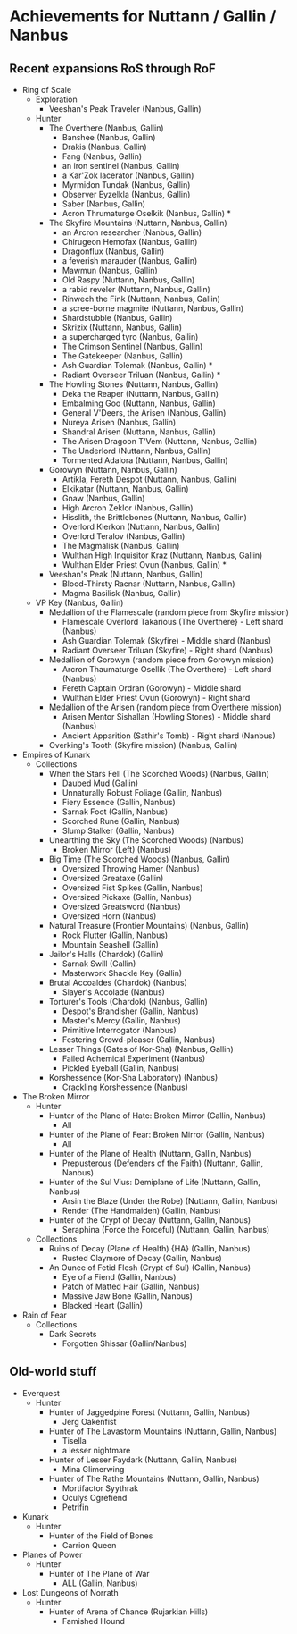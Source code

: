 # Achievements for Nuttann / Gallin / Nanbus

## Recent expansions RoS through RoF
- Ring of Scale
  - Exploration
    - Veeshan's Peak Traveler (Nanbus, Gallin)
  - Hunter
    - The Overthere (Nanbus, Gallin)
      - Banshee (Nanbus, Gallin)
      - Drakis (Nanbus, Gallin)
      - Fang (Nanbus, Gallin)
      - an iron sentinel (Nanbus, Gallin)
      - a Kar'Zok lacerator (Nanbus, Gallin)
      - Myrmidon Tundak (Nanbus, Gallin)
      - Observer Eyzelkla (Nanbus, Gallin)
      - Saber (Nanbus, Gallin)
      - Acron Thrumaturge Oselkik (Nanbus, Gallin) *
    - The Skyfire Mountains (Nuttann, Nanbus, Gallin)
      - an Arcron researcher (Nanbus, Gallin)
      - Chirugeon Hemofax (Nanbus, Gallin)
      - Dragonflux (Nanbus, Gallin)
      - a feverish marauder (Nanbus, Gallin)
      - Mawmun (Nanbus, Gallin)
      - Old Raspy (Nuttann, Nanbus, Gallin)
      - a rabid reveler (Nuttann, Nanbus, Gallin)
      - Rinwech the Fink (Nuttann, Nanbus, Gallin)
      - a scree-borne magmite (Nuttann, Nanbus, Gallin)
      - Shardstubble (Nanbus, Gallin)
      - Skrizix (Nuttann, Nanbus, Gallin)
      - a supercharged tyro (Nanbus, Gallin)
      - The Crimson Sentinel (Nanbus, Gallin)
      - The Gatekeeper (Nanbus, Gallin)
      - Ash Guardian Tolemak (Nanbus, Gallin) *
      - Radiant Overseer Triluan (Nanbus, Gallin) *
    - The Howling Stones (Nuttann, Nanbus, Gallin)
      - Deka the Reaper (Nuttann, Nanbus, Gallin)
      - Embalming Goo (Nuttann, Nanbus, Gallin)
      - General V'Deers, the Arisen (Nanbus, Gallin)
      - Nureya Arisen (Nanbus, Gallin)
      - Shandral Arisen (Nuttann, Nanbus, Gallin)
      - The Arisen Dragoon T'Vem (Nuttann, Nanbus, Gallin)
      - The Underlord (Nuttann, Nanbus, Gallin)
      - Tormented Adalora (Nuttann, Nanbus, Gallin)
    - Gorowyn (Nuttann, Nanbus, Gallin)
      - Artikla, Fereth Despot (Nuttann, Nanbus, Gallin)
      - Elkikatar (Nuttann, Nanbus, Gallin)
      - Gnaw (Nanbus, Gallin)
      - High Arcron Zeklor (Nanbus, Gallin)
      - Hisslith, the Brittlebones (Nuttann, Nanbus, Gallin)
      - Overlord Klerkon (Nuttann, Nanbus, Gallin)
      - Overlord Teralov (Nanbus, Gallin)
      - The Magmalisk (Nanbus, Gallin)
      - Wulthan High Inquisitor Kraz (Nuttann, Nanbus, Gallin)
      - Wulthan Elder Priest Ovun (Nanbus, Gallin) *
    - Veeshan's Peak (Nuttann, Nanbus, Gallin)
      - Blood-Thirsty Racnar (Nuttann, Nanbus, Gallin)
      - Magma Basilisk (Nanbus, Gallin)
  - VP Key (Nanbus, Gallin)
    - Medallion of the Flamescale (random piece from Skyfire mission)
      - Flamescale Overlord Takarious (The Overthere} - Left shard (Nanbus)
      - Ash Guardian Tolemak (Skyfire) - Middle shard (Nanbus)
      - Radiant Overseer Triluan (Skyfire) - Right shard (Nanbus)
    - Medallion of Gorowyn (random piece from Gorowyn mission)
      - Arcron Thaumaturge Osellik (The Overthere) - Left shard (Nanbus)
      - Fereth Captain Ordran (Gorowyn) - Middle shard
      - Wulthan Elder Priest Ovun (Gorowyn) - Right shard
    - Medallion of the Arisen (random piece from Overthere mission)
      - Arisen Mentor Sishallan (Howling Stones) - Middle shard (Nanbus)
      - Ancient Apparition (Sathir's Tomb) - Right shard (Nanbus)
    - Overking's Tooth (Skyfire mission) (Nanbus, Gallin)
- Empires of Kunark
  - Collections
    - When the Stars Fell (The Scorched Woods) (Nanbus, Gallin)
      - Daubed Mud (Gallin)
      - Unnaturally Robust Foliage (Gallin, Nanbus)
      - Fiery Essence (Gallin, Nanbus)
      - Sarnak Foot (Gallin, Nanbus)
      - Scorched Rune (Gallin, Nanbus)
      - Slump Stalker (Gallin, Nanbus)
    - Unearthing the Sky (The Scorched Woods) (Nanbus)
      - Broken Mirror (Left) (Nanbus)
    - Big Time (The Scorched Woods) (Nanbus, Gallin)
      - Oversized Throwing Hamer (Nanbus)
      - Oversized Greataxe (Gallin)
      - Oversized Fist Spikes (Gallin, Nanbus)
      - Oversized Pickaxe (Gallin, Nanbus)
      - Oversized Greatsword (Nanbus)
      - Oversized Horn (Nanbus)
    - Natural Treasure (Frontier Mountains) (Nanbus, Gallin)
      - Rock Flutter (Gallin, Nanbus)
      - Mountain Seashell (Gallin)
    - Jailor's Halls (Chardok) (Gallin)
      - Sarnak Swill (Gallin)
      - Masterwork Shackle Key (Gallin)
    - Brutal Accoaldes (Chardok) (Nanbus)
      - Slayer's Accolade (Nanbus)
    - Torturer's Tools (Chardok) (Nanbus, Gallin)
      - Despot's Brandisher (Gallin, Nanbus)
      - Master's Mercy (Gallin, Nanbus)
      - Primitive Interrogator (Nanbus)
      - Festering Crowd-pleaser (Gallin, Nanbus)
    - Lesser Things (Gates of Kor-Sha) (Nanbus, Gallin)
      - Failed Achemical Experiment (Nanbus)
      - Pickled Eyeball (Gallin, Nanbus)
    - Korshessence (Kor-Sha Laboratory) (Nanbus)
      - Crackling Korshessence (Nanbus)
- The Broken Mirror
  - Hunter
    - Hunter of the Plane of Hate: Broken Mirror (Gallin, Nanbus)
      - All
    - Hunter of the Plane of Fear: Broken Mirror (Gallin, Nanbus)
      - All
    - Hunter of the Plane of Health (Nuttann, Gallin, Nanbus)
      - Prepusterous (Defenders of the Faith) (Nuttann, Gallin, Nanbus)
    - Hunter of the Sul Vius: Demiplane of Life (Nuttann, Gallin, Nanbus)
      - Arsin the Blaze (Under the Robe) (Nuttann, Gallin, Nanbus)
      - Render (The Handmaiden) (Gallin, Nanbus)
    - Hunter of the Crypt of Decay (Nuttann, Gallin, Nanbus)
      - Seraphina (Force the Forceful) (Nuttann, Gallin, Nanbus)
  - Collections
    - Ruins of Decay (Plane of Health) {HA} (Gallin, Nanbus)
      - Rusted Claymore of Decay (Gallin, Nanbus)
    - An Ounce of Fetid Flesh (Crypt of Sul) (Gallin, Nanbus)
      - Eye of a Fiend (Gallin, Nanbus)
      - Patch of Matted Hair (Gallin, Nanbus)
      - Massive Jaw Bone (Gallin, Nanbus)
      - Blacked Heart (Gallin)
- Rain of Fear
  - Collections
    - Dark Secrets
      - Forgotten Shissar (Gallin/Nanbus)

## Old-world stuff
- Everquest
  - Hunter
    - Hunter of Jaggedpine Forest (Nuttann, Gallin, Nanbus)
      - Jerg Oakenfist
    - Hunter of The Lavastorm Mountains (Nuttann, Gallin, Nanbus)
      - Tisella
      - a lesser nightmare
    - Hunter of Lesser Faydark (Nuttann, Gallin, Nanbus)
      - Mina Glimerwing
    - Hunter of The Rathe Mountains (Nuttann, Gallin, Nanbus)
      - Mortifactor Syythrak
      - Oculys Ogrefiend
      - Petrifin
- Kunark
  - Hunter
    - Hunter of the Field of Bones
      - Carrion Queen
- Planes of Power
  - Hunter
    - Hunter of The Plane of War
      - ALL (Gallin, Nanbus)
- Lost Dungeons of Norrath
  - Hunter
    - Hunter of Arena of Chance (Rujarkian Hills)
      - Famished Hound
